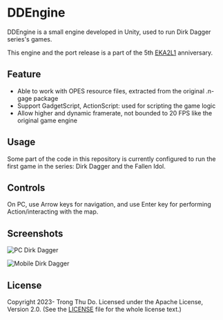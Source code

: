 # DDEngine

DDEngine is a small engine developed in Unity, used to run Dirk Dagger series's games.

This engine and the port release is a part of the 5th [EKA2L1](https://github.com/eka2l1/eka2l1) anniversary.

## Feature

- Able to work with OPES resource files, extracted from the original .n-gage package
- Support GadgetScript, ActionScript: used for scripting the game logic
- Allow higher and dynamic framerate, not bounded to 20 FPS like the original game engine

## Usage

Some part of the code in this repository is currently configured to run the first game in the series: Dirk Dagger and the Fallen Idol.

## Controls

On PC, use Arrow keys for navigation, and use Enter key for performing Action/interacting with the map.

## Screenshots

![PC Dirk Dagger](https://user-images.githubusercontent.com/79155874/227994614-dd1769b7-cde1-4c87-bbfb-104562442159.png)


![Mobile Dirk Dagger](https://user-images.githubusercontent.com/79155874/228012238-6edc6c06-4db2-4d71-b9b7-dcd74036a7bc.jpg)

## License

Copyright 2023- Trong Thu Do. Licensed under the Apache License, Version 2.0.
(See the [LICENSE](https://github.com/dtt3212/DD_Engine/blob/main/LICENSE) file for the whole license text.)
